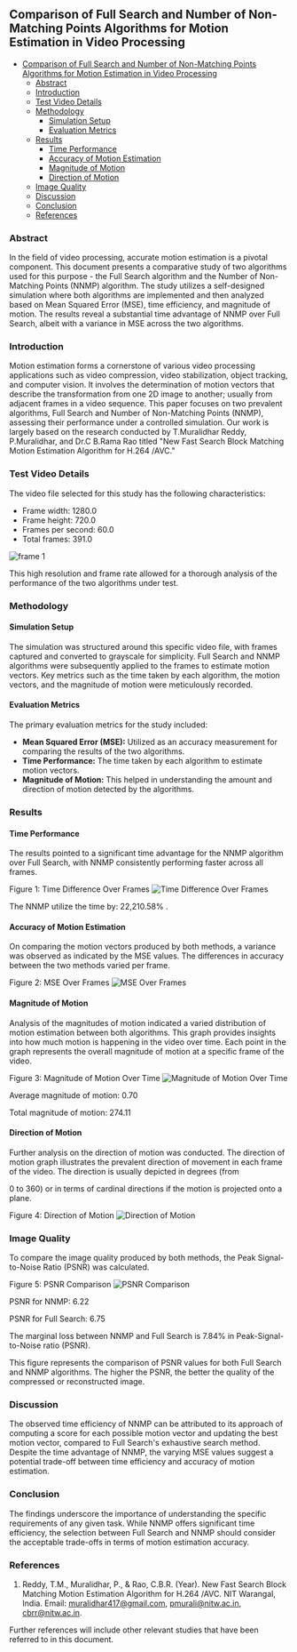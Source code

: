## Comparison of Full Search and Number of Non-Matching Points Algorithms for Motion Estimation in Video Processing
<!-- TOC -->
  * [Comparison of Full Search and Number of Non-Matching Points Algorithms for Motion Estimation in Video Processing](#comparison-of-full-search-and-number-of-non-matching-points-algorithms-for-motion-estimation-in-video-processing)
    * [Abstract](#abstract)
    * [Introduction](#introduction)
    * [Test Video Details](#test-video-details)
    * [Methodology](#methodology)
      * [Simulation Setup](#simulation-setup)
      * [Evaluation Metrics](#evaluation-metrics)
    * [Results](#results)
      * [Time Performance](#time-performance)
      * [Accuracy of Motion Estimation](#accuracy-of-motion-estimation)
      * [Magnitude of Motion](#magnitude-of-motion)
      * [Direction of Motion](#direction-of-motion)
    * [Image Quality](#image-quality)
    * [Discussion](#discussion)
    * [Conclusion](#conclusion)
    * [References](#references)
<!-- TOC -->
### Abstract
In the field of video processing, accurate motion estimation is a pivotal component. This document presents a comparative study of two algorithms used for this purpose - the Full Search algorithm and the Number of Non-Matching Points (NNMP) algorithm. The study utilizes a self-designed simulation where both algorithms are implemented and then analyzed based on Mean Squared Error (MSE), time efficiency, and magnitude of motion. The results reveal a substantial time advantage of NNMP over Full Search, albeit with a variance in MSE across the two algorithms.

### Introduction
Motion estimation forms a cornerstone of various video processing applications such as video compression, video stabilization, object tracking, and computer vision. It involves the determination of motion vectors that describe the transformation from one 2D image to another; usually from adjacent frames in a video sequence. This paper focuses on two prevalent algorithms, Full Search and Number of Non-Matching Points (NNMP), assessing their performance under a controlled simulation. Our work is largely based on the research conducted by T.Muralidhar Reddy, P.Muralidhar, and Dr.C B.Rama Rao titled "New Fast Search Block Matching Motion Estimation Algorithm for H.264 /AVC."

### Test Video Details

The video file selected for this study has the following characteristics:

- Frame width: 1280.0
- Frame height: 720.0
- Frames per second: 60.0
- Total frames: 391.0

![frame 1](video_first_frame.png)

This high resolution and frame rate allowed for a thorough analysis of the performance of the two algorithms under test.

### Methodology

#### Simulation Setup
The simulation was structured around this specific video file, with frames captured and converted to grayscale for simplicity. Full Search and NNMP algorithms were subsequently applied to the frames to estimate motion vectors. Key metrics such as the time taken by each algorithm, the motion vectors, and the magnitude of motion were meticulously recorded.

#### Evaluation Metrics
The primary evaluation metrics for the study included:
- **Mean Squared Error (MSE):** Utilized as an accuracy measurement for comparing the results of the two algorithms.
- **Time Performance:** The time taken by each algorithm to estimate motion vectors.
- **Magnitude of Motion:** This helped in understanding the amount and direction of motion detected by the algorithms.

### Results

#### Time Performance
The results pointed to a significant time advantage for the NNMP algorithm over Full Search, with NNMP consistently performing faster across all frames.

Figure 1: Time Difference Over Frames
![Time Difference Over Frames](TimeDifferenceOverFrames.png)

The NNMP utilize the time by: 22,210.58% .

#### Accuracy of Motion Estimation
On comparing the motion vectors produced by both methods, a variance was observed as indicated by the MSE values. The differences in accuracy between the two methods varied per frame.

Figure 2: MSE Over Frames
![MSE Over Frames](MSEOverFrames.png)

#### Magnitude of Motion
Analysis of the magnitudes of motion indicated a varied distribution of motion estimation between both algorithms. This graph provides insights into how much motion is happening in the video over time. Each point in the graph represents the overall magnitude of motion at a specific frame of the video.

Figure 3: Magnitude of Motion Over Time
![Magnitude of Motion Over Time](MagnitudeOfMotionOverTime.png)

Average magnitude of motion: 0.70

Total magnitude of motion: 274.11

#### Direction of Motion
Further analysis on the direction of motion was conducted. The direction of motion graph illustrates the prevalent direction of movement in each frame of the video. The direction is usually depicted in degrees (from 

0 to 360) or in terms of cardinal directions if the motion is projected onto a plane.

Figure 4: Direction of Motion
![Direction of Motion](DirectionOfMotion.png)

### Image Quality
To compare the image quality produced by both methods, the Peak Signal-to-Noise Ratio (PSNR) was calculated.

Figure 5: PSNR Comparison
![PSNR Comparison](PSNRComparison.png)

PSNR for NNMP: 6.22

PSNR for Full Search: 6.75

The marginal loss between NNMP and Full Search is 7.84% in Peak-Signal-to-Noise ratio (PSNR).

This figure represents the comparison of PSNR values for both Full Search and NNMP algorithms. The higher the PSNR, the better the quality of the compressed or reconstructed image.

### Discussion
The observed time efficiency of NNMP can be attributed to its approach of computing a score for each possible motion vector and updating the best motion vector, compared to Full Search's exhaustive search method. Despite the time advantage of NNMP, the varying MSE values suggest a potential trade-off between time efficiency and accuracy of motion estimation.

### Conclusion
The findings underscore the importance of understanding the specific requirements of any given task. While NNMP offers significant time efficiency, the selection between Full Search and NNMP should consider the acceptable trade-offs in terms of motion estimation accuracy.

### References
1. Reddy, T.M., Muralidhar, P., & Rao, C.B.R. (Year). New Fast Search Block Matching Motion Estimation Algorithm for H.264 /AVC. NIT Warangal, India. Email: muralidhar417@gmail.com, pmurali@nitw.ac.in, cbrr@nitw.ac.in. 

Further references will include other relevant studies that have been referred to in this document.
